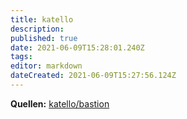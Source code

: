 ```yaml
---
title: katello
description: 
published: true
date: 2021-06-09T15:28:01.240Z
tags: 
editor: markdown
dateCreated: 2021-06-09T15:27:56.124Z
---
```


**Quellen:**
[katello/bastion](https://github.com/katello/bastion)